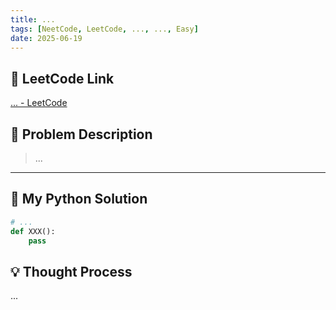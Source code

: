 ```yaml
---
title: ...
tags: [NeetCode, LeetCode, ..., ..., Easy]
date: 2025-06-19
---
```


## 🔗 LeetCode Link  
[... - LeetCode](https://leetcode.com/problems/xxx)

## 🧾 Problem Description  
> ...

---

## 🧠 My Python Solution

```python
# ...
def XXX():
    pass
```

## 💡 Thought Process
...